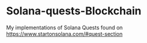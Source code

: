 # Solana-quests-Blockchain
My implementations of Solana Quests found on https://www.startonsolana.com/#quest-section
